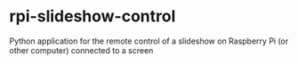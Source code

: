 rpi-slideshow-control
=====================

Python application for the remote control of a slideshow on Raspberry Pi (or other computer) connected to a screen
